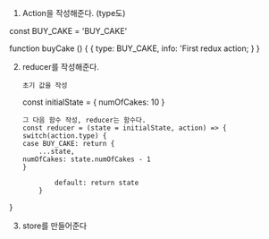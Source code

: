 1. Action을 작성해준다. (type도)

const BUY_CAKE = 'BUY_CAKE'

function buyCake () {
{
type: BUY_CAKE,
info: 'First redux action;
}
}

2.  reducer를 작성해준다.

        초기 값을 작성

    const initialState = { numOfCakes: 10 }

        그 다음 함수 작성, reducer는 함수다.
        const reducer = (state = initialState, action) => {
        switch(action.type) {
        case BUY_CAKE: return {
            ...state,
        numOfCakes: state.numOfCakes - 1
        }

                default: return state
            }

}

3. store를 만들어준다
